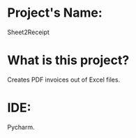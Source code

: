 # Project's Name:
Sheet2Receipt
# What is this project?
Creates PDF invoices out of Excel files.
# IDE:
Pycharm.
